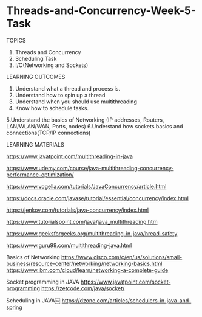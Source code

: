 # Threads-and-Concurrency-Week-5-Task
TOPICS 

1. Threads and Concurrency 
2. Scheduling Task 
3. I/O(Networking and Sockets) 

 

LEARNING OUTCOMES 

1. Understand what a thread and process is. 
2. Understand how to spin up a thread 
3. Understand when you should use multithreading 
4. Know how to schedule tasks. 

5.Understand the basics of Networking (IP addresses, Routers, LAN/WLAN/WAN, Ports, nodes) 
6.Understand how sockets basics and connections(TCP/IP connections) 

 

 

LEARNING MATERIALS 

 
https://www.javatpoint.com/multithreading-in-java 

 

https://www.udemy.com/course/java-multithreading-concurrency-performance-optimization/ 

 

https://www.vogella.com/tutorials/JavaConcurrency/article.html 

 

https://docs.oracle.com/javase/tutorial/essential/concurrency/index.html 

 

https://jenkov.com/tutorials/java-concurrency/index.html 

 

https://www.tutorialspoint.com/java/java_multithreading.htm 

 
https://www.geeksforgeeks.org/multithreading-in-java/hread-safety 

 

https://www.guru99.com/multithreading-java.html 

Basics of Networking 
https://www.cisco.com/c/en/us/solutions/small-business/resource-center/networking/networking-basics.html 
https://www.ibm.com/cloud/learn/networking-a-complete-guide 
 
Socket programming in JAVA 
https://www.javatpoint.com/socket-programming 
https://zetcode.com/java/socket/ 
 
Scheduling in JAVA￼ 
https://dzone.com/articles/schedulers-in-java-and-spring 

 
